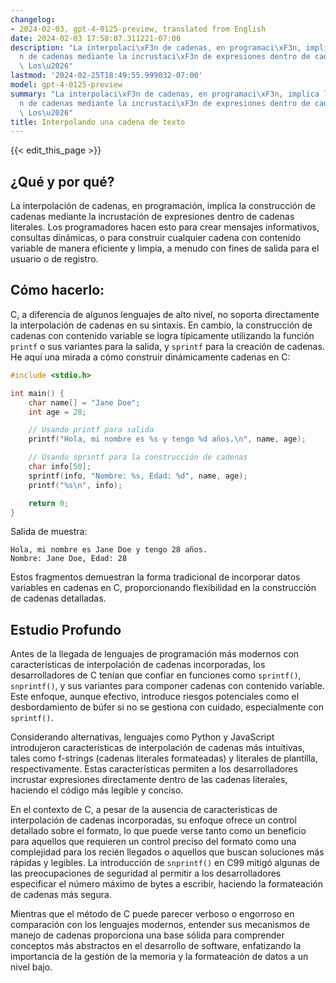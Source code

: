 ```yaml
---
changelog:
- 2024-02-03, gpt-4-0125-preview, translated from English
date: 2024-02-03 17:58:07.311221-07:00
description: "La interpolaci\xF3n de cadenas, en programaci\xF3n, implica la construcci\xF3\
  n de cadenas mediante la incrustaci\xF3n de expresiones dentro de cadenas literales.\
  \ Los\u2026"
lastmod: '2024-02-25T18:49:55.999032-07:00'
model: gpt-4-0125-preview
summary: "La interpolaci\xF3n de cadenas, en programaci\xF3n, implica la construcci\xF3\
  n de cadenas mediante la incrustaci\xF3n de expresiones dentro de cadenas literales.\
  \ Los\u2026"
title: Interpolando una cadena de texto
---
```


{{< edit_this_page >}}

## ¿Qué y por qué?

La interpolación de cadenas, en programación, implica la construcción de cadenas mediante la incrustación de expresiones dentro de cadenas literales. Los programadores hacen esto para crear mensajes informativos, consultas dinámicas, o para construir cualquier cadena con contenido variable de manera eficiente y limpia, a menudo con fines de salida para el usuario o de registro.

## Cómo hacerlo:

C, a diferencia de algunos lenguajes de alto nivel, no soporta directamente la interpolación de cadenas en su sintaxis. En cambio, la construcción de cadenas con contenido variable se logra típicamente utilizando la función `printf` o sus variantes para la salida, y `sprintf` para la creación de cadenas. He aquí una mirada a cómo construir dinámicamente cadenas en C:

```c
#include <stdio.h>

int main() {
    char name[] = "Jane Doe";
    int age = 28;

    // Usando printf para salida
    printf("Hola, mi nombre es %s y tengo %d años.\n", name, age);

    // Usando sprintf para la construcción de cadenas
    char info[50];
    sprintf(info, "Nombre: %s, Edad: %d", name, age);
    printf("%s\n", info);

    return 0;
}
```

Salida de muestra:
```
Hola, mi nombre es Jane Doe y tengo 28 años.
Nombre: Jane Doe, Edad: 28
```
Estos fragmentos demuestran la forma tradicional de incorporar datos variables en cadenas en C, proporcionando flexibilidad en la construcción de cadenas detalladas.

## Estudio Profundo

Antes de la llegada de lenguajes de programación más modernos con características de interpolación de cadenas incorporadas, los desarrolladores de C tenían que confiar en funciones como `sprintf()`, `snprintf()`, y sus variantes para componer cadenas con contenido variable. Este enfoque, aunque efectivo, introduce riesgos potenciales como el desbordamiento de búfer si no se gestiona con cuidado, especialmente con `sprintf()`.

Considerando alternativas, lenguajes como Python y JavaScript introdujeron características de interpolación de cadenas más intuitivas, tales como f-strings (cadenas literales formateadas) y literales de plantilla, respectivamente. Estas características permiten a los desarrolladores incrustar expresiones directamente dentro de las cadenas literales, haciendo el código más legible y conciso.

En el contexto de C, a pesar de la ausencia de características de interpolación de cadenas incorporadas, su enfoque ofrece un control detallado sobre el formato, lo que puede verse tanto como un beneficio para aquellos que requieren un control preciso del formato como una complejidad para los recién llegados o aquellos que buscan soluciones más rápidas y legibles. La introducción de `snprintf()` en C99 mitigó algunas de las preocupaciones de seguridad al permitir a los desarrolladores especificar el número máximo de bytes a escribir, haciendo la formateación de cadenas más segura.

Mientras que el método de C puede parecer verboso o engorroso en comparación con los lenguajes modernos, entender sus mecanismos de manejo de cadenas proporciona una base sólida para comprender conceptos más abstractos en el desarrollo de software, enfatizando la importancia de la gestión de la memoria y la formateación de datos a un nivel bajo.
